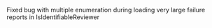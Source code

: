 Fixed bug with multiple enumeration during loading very large failure reports in IsIdentifiableReviewer